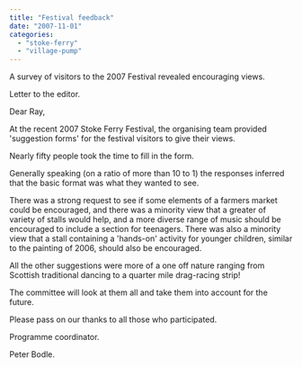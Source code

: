 ```yaml
---
title: "Festival feedback"
date: "2007-11-01"
categories: 
  - "stoke-ferry"
  - "village-pump"
---
```


A survey of visitors to the 2007 Festival revealed encouraging views.

Letter to the editor.

Dear Ray,

At the recent 2007 Stoke Ferry Festival, the organising team provided 'suggestion forms' for the festival visitors to give their views.

Nearly fifty people took the time to fill in the form.

Generally speaking (on a ratio of more than 10 to 1) the responses inferred that the basic format was what they wanted to see.

There was a strong request to see if some elements of a farmers market could be encouraged, and there was a minority view that a greater of variety of stalls would help, and a more diverse range of music should be encouraged to include a section for teenagers. There was also a minority view that a stall containing a 'hands-on' activity for younger children, similar to the painting of 2006, should also be encouraged.

All the other suggestions were more of a one off nature ranging from Scottish traditional dancing to a quarter mile drag-racing strip!

The committee will look at them all and take them into account for the future.

Please pass on our thanks to all those who participated.

Programme coordinator.

Peter Bodle.

